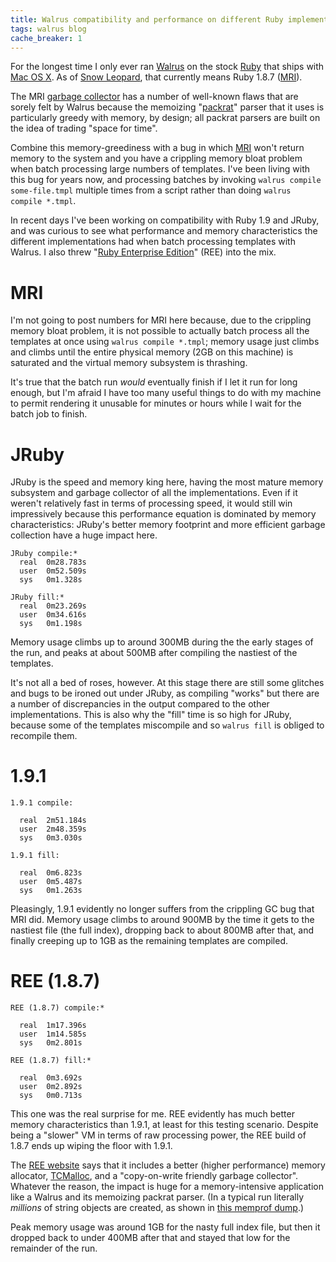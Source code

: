 ```yaml
---
title: Walrus compatibility and performance on different Ruby implementations
tags: walrus blog
cache_breaker: 1
---
```


For the longest time I only ever ran [Walrus](/wiki/Walrus) on the stock [Ruby](/wiki/Ruby) that ships with [Mac OS X](/wiki/Mac_OS_X). As of [Snow Leopard](/wiki/Snow_Leopard), that currently means Ruby 1.8.7 ([MRI](/wiki/MRI)).

The MRI [garbage collector](/wiki/garbage_collector) has a number of well-known flaws that are sorely felt by Walrus because the memoizing "[packrat](/wiki/packrat)" parser that it uses is particularly greedy with memory, by design; all packrat parsers are built on the idea of trading "space for time".

Combine this memory-greediness with a bug in which [MRI](/wiki/MRI) won't return memory to the system and you have a crippling memory bloat problem when batch processing large numbers of templates. I've been living with this bug for years now, and processing batches by invoking `walrus compile some-file.tmpl` multiple times from a script rather than doing `walrus compile *.tmpl`.

In recent days I've been working on compatibility with Ruby 1.9 and JRuby, and was curious to see what performance and memory characteristics the different implementations had when batch processing templates with Walrus. I also threw "[Ruby Enterprise Edition](/wiki/Ruby_Enterprise_Edition)" (REE) into the mix.

# MRI

I'm not going to post numbers for MRI here because, due to the crippling memory bloat problem, it is not possible to actually batch process all the templates at once using `walrus compile *.tmpl`; memory usage just climbs and climbs until the entire physical memory (2GB on this machine) is saturated and the virtual memory subsystem is thrashing.

It's true that the batch run *would* eventually finish if I let it run for long enough, but I'm afraid I have too many useful things to do with my machine to permit rendering it unusable for minutes or hours while I wait for the batch job to finish.

# JRuby

JRuby is the speed and memory king here, having the most mature memory subsystem and garbage collector of all the implementations. Even if it weren't relatively fast in terms of processing speed, it would still win impressively because this performance equation is dominated by memory characteristics: JRuby's better memory footprint and more efficient garbage collection have a huge impact here.

    JRuby compile:*
      real	0m28.783s
      user	0m52.509s
      sys	0m1.328s

    JRuby fill:*
      real	0m23.269s
      user	0m34.616s
      sys	0m1.198s

Memory usage climbs up to around 300MB during the the early stages of the run, and peaks at about 500MB after compiling the nastiest of the templates.

It's not all a bed of roses, however. At this stage there are still some glitches and bugs to be ironed out under JRuby, as compiling "works" but there are a number of discrepancies in the output compared to the other implementations. This is also why the "fill" time is so high for JRuby, because some of the templates miscompile and so `walrus fill` is obliged to recompile them.

# 1.9.1

    1.9.1 compile:

      real	2m51.184s
      user	2m48.359s
      sys	0m3.030s

    1.9.1 fill:

      real	0m6.823s
      user	0m5.487s
      sys	0m1.263s

Pleasingly, 1.9.1 evidently no longer suffers from the crippling GC bug that MRI did. Memory usage climbs to around 900MB by the time it gets to the nastiest file (the full index), dropping back to about 800MB after that, and finally creeping up to 1GB as the remaining templates are compiled.

# REE (1.8.7)

    REE (1.8.7) compile:*

      real	1m17.396s
      user	1m14.585s
      sys	0m2.801s

    REE (1.8.7) fill:*

      real	0m3.692s
      user	0m2.892s
      sys	0m0.713s

This one was the real surprise for me. REE evidently has much better memory characteristics than 1.9.1, at least for this testing scenario. Despite being a "slower" VM in terms of raw processing power, the REE build of 1.8.7 ends up wiping the floor with 1.9.1.

The [REE website](http://www.rubyenterpriseedition.com/) says that it includes a better (higher performance) memory allocator, [TCMalloc](http://code.google.com/p/google-perftools/), and a "copy-on-write friendly garbage collector". Whatever the reason, the impact is huge for a memory-intensive application like a Walrus and its memoizing packrat parser. (In a typical run literally *millions* of string objects are created, as shown in [this memprof dump](http://memprof.com/dump/4c77fdc37fdeb64582000001).)

Peak memory usage was around 1GB for the nasty full index file, but then it dropped back to under 400MB after that and stayed that low for the remainder of the run.
